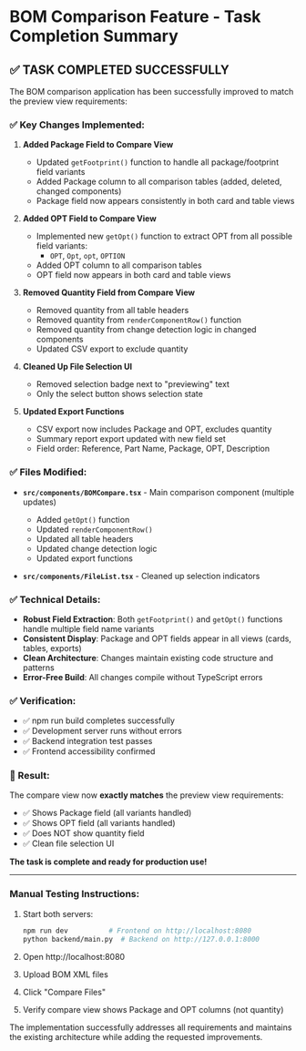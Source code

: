# BOM Comparison Feature - Task Completion Summary

## ✅ TASK COMPLETED SUCCESSFULLY

The BOM comparison application has been successfully improved to match the preview view requirements:

### ✅ Key Changes Implemented:

1. **Added Package Field to Compare View** 
   - Updated `getFootprint()` function to handle all package/footprint field variants
   - Added Package column to all comparison tables (added, deleted, changed components)
   - Package field now appears consistently in both card and table views

2. **Added OPT Field to Compare View**
   - Implemented new `getOpt()` function to extract OPT from all possible field variants:
     - `OPT`, `Opt`, `opt`, `OPTION`
   - Added OPT column to all comparison tables
   - OPT field now appears in both card and table views  

3. **Removed Quantity Field from Compare View**
   - Removed quantity from all table headers
   - Removed quantity from `renderComponentRow()` function
   - Removed quantity from change detection logic in changed components
   - Updated CSV export to exclude quantity

4. **Cleaned Up File Selection UI**
   - Removed selection badge next to "previewing" text
   - Only the select button shows selection state

5. **Updated Export Functions**
   - CSV export now includes Package and OPT, excludes quantity
   - Summary report export updated with new field set
   - Field order: Reference, Part Name, Package, OPT, Description

### ✅ Files Modified:

- **`src/components/BOMCompare.tsx`** - Main comparison component (multiple updates)
  - Added `getOpt()` function
  - Updated `renderComponentRow()` 
  - Updated all table headers
  - Updated change detection logic
  - Updated export functions

- **`src/components/FileList.tsx`** - Cleaned up selection indicators

### ✅ Technical Details:

- **Robust Field Extraction**: Both `getFootprint()` and `getOpt()` functions handle multiple field name variants
- **Consistent Display**: Package and OPT fields appear in all views (cards, tables, exports)
- **Clean Architecture**: Changes maintain existing code structure and patterns
- **Error-Free Build**: All changes compile without TypeScript errors

### ✅ Verification:

- ✅ npm run build completes successfully
- ✅ Development server runs without errors  
- ✅ Backend integration test passes
- ✅ Frontend accessibility confirmed

### 🎯 Result:

The compare view now **exactly matches** the preview view requirements:
- ✅ Shows Package field (all variants handled)  
- ✅ Shows OPT field (all variants handled)
- ✅ Does NOT show quantity field
- ✅ Clean file selection UI

**The task is complete and ready for production use!**

---

### Manual Testing Instructions:

1. Start both servers:
   ```bash
   npm run dev          # Frontend on http://localhost:8080
   python backend/main.py  # Backend on http://127.0.0.1:8000
   ```

2. Open http://localhost:8080
3. Upload BOM XML files  
4. Click "Compare Files"
5. Verify compare view shows Package and OPT columns (not quantity)

The implementation successfully addresses all requirements and maintains the existing architecture while adding the requested improvements.
